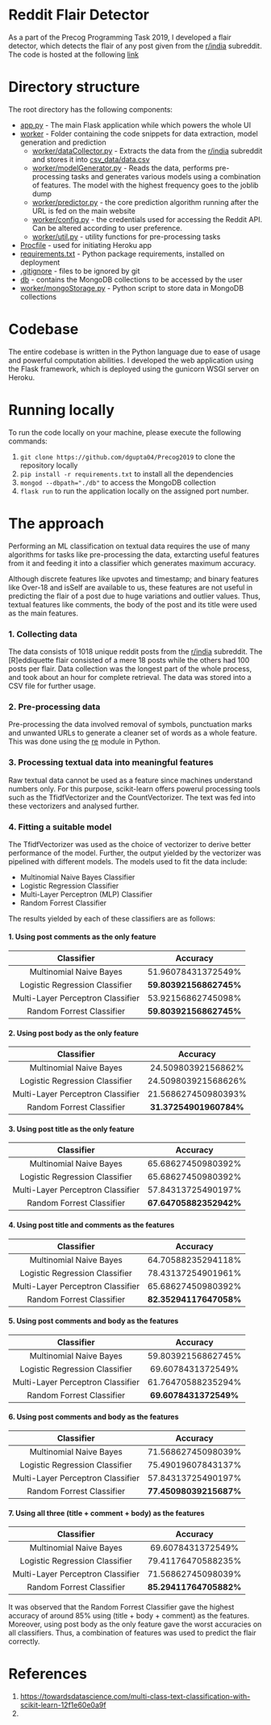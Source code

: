 # Reddit Flair Detector

As a part of the Precog Programming Task 2019, I developed a flair detector, which detects the flair of any post given from the [r/india] subreddit. The code is hosted at the following [link]

# Directory structure

The root directory has the following components:
- [app.py] - The main Flask application while which powers the whole UI
- [worker] - Folder containing the code snippets for data extraction, model generation and prediction
  - [worker/dataCollector.py] - Extracts the data from the [r/india] subreddit and stores it into [csv_data/data.csv]
  - [worker/modelGenerator.py] - Reads the data, performs pre-processing tasks and generates various models using a combination of features. The model with the highest frequency goes to the joblib dump
  - [worker/predictor.py] - the core prediction algorithm running after the URL is fed on the main website
  - [worker/config.py] - the credentials used for accessing the Reddit API. Can be altered according to user preference.
  - [worker/util.py] - utility functions for pre-processing tasks
- [Procfile] - used for initiating Heroku app
- [requirements.txt] - Python package requirements, installed on deployment
- [.gitignore] - files to be ignored by git
- [db] - contains the MongoDB collections to be accessed by the user
- [worker/mongoStorage.py] - Python script to store data in MongoDB collections

# Codebase

The entire codebase is written in the Python language due to ease of usage and powerful computation abilities. I developed the web application using the Flask framework, which is deployed using the gunicorn WSGI server on Heroku.

# Running locally

To run the code locally on your machine, please execute the following commands:

1. `git clone https://github.com/dgupta04/Precog2019` to clone the repository locally
2. `pip install -r requirements.txt` to install all the dependencies
3. `mongod --dbpath="./db"` to access the MongoDB collection
4. `flask run` to run the application locally on the assigned port number.


# The approach

Performing an ML classification on textual data requires the use of many algorithms for tasks like pre-processing the data, extarcting useful features from it and feeding it into a classifier which generates maximum accuracy. 

Although discrete features like upvotes and timestamp; and binary features like Over-18 and isSelf are available to us, these features are not useful in predicting the flair of a post due to huge variations and outlier values. Thus, textual features like comments, the body of the post and its title were used as the main features.

### 1. Collecting data

The data consists of 1018 unique reddit posts from the [r/india] subreddit. The \[R]eddiquette flair consisted of a mere 18 posts while the others had 100 posts per flair. Data collection was the longest part of the whole process, and took about an hour for complete retrieval. The data was stored into a CSV file for further usage.

### 2. Pre-processing data

Pre-processing the data involved removal of symbols, punctuation marks and unwanted URLs to generate a cleaner set of words as a whole feature. This was done using the [re] module in Python.

### 3. Processing textual data into meaningful features

Raw textual data cannot be used as a feature since machines understand numbers only. For this purpose, scikit-learn offers powerul processing tools such as the TfidfVectorizer and the CountVectorizer. The text was fed into these vectorizers and analysed further.

### 4. Fitting a suitable model

The TfidfVectorizer was used as the choice of vectorizer to derive better performance of the model. Further, the output yielded by the vectorizer was pipelined with different models. The models used to fit the data include:

  - Multinomial Naive Bayes Classifier
  - Logistic Regression Classifier
  - Multi-Layer Perceptron (MLP) Classifier
  - Random Forrest Classifier
 
 The results yielded by each of these classifiers are as follows:
 
#### 1. Using post comments as the only feature
 
| Classifier                  | Accuracy      |
| :--------------------------: |:-------------:|
| Multinomial Naive Bayes    |51.96078431372549%  |
| Logistic Regression Classifier      |**59.80392156862745%**|
| Multi-Layer Perceptron Classifier |53.92156862745098%       |
| Random Forrest Classifier | **59.80392156862745%**|

#### 2. Using post body as the only feature
 
| Classifier                  | Accuracy      |
| :--------------------------: |:-------------:|
| Multinomial Naive Bayes    |24.50980392156862%  |
| Logistic Regression Classifier      |24.509803921568626%|
| Multi-Layer Perceptron Classifier |21.568627450980393%       |
| Random Forrest Classifier | **31.37254901960784%**|

#### 3. Using post title as the only feature
 
| Classifier                  | Accuracy      |
| :--------------------------: |:-------------:|
| Multinomial Naive Bayes    |65.68627450980392%  |
| Logistic Regression Classifier      |65.68627450980392%|
| Multi-Layer Perceptron Classifier |57.84313725490197%       |
| Random Forrest Classifier | **67.64705882352942%**|

#### 4. Using post title and comments as the features
 
| Classifier                  | Accuracy      |
| :--------------------------: |:-------------:|
| Multinomial Naive Bayes    |64.70588235294118%  |
| Logistic Regression Classifier      |78.43137254901961%|
| Multi-Layer Perceptron Classifier |65.68627450980392%       |
| Random Forrest Classifier | **82.35294117647058%**|

#### 5. Using post comments and body as the features
 
| Classifier                  | Accuracy      |
| :--------------------------: |:-------------:|
| Multinomial Naive Bayes    |59.80392156862745%  |
| Logistic Regression Classifier      |69.6078431372549%|
| Multi-Layer Perceptron Classifier |61.76470588235294%       |
| Random Forrest Classifier |**69.6078431372549%**|



#### 6. Using post comments and body as the features
 
| Classifier                  | Accuracy      |
| :--------------------------: |:-------------:|
| Multinomial Naive Bayes    |71.56862745098039%  |
| Logistic Regression Classifier      |75.49019607843137%|
| Multi-Layer Perceptron Classifier |57.84313725490197%       |
| Random Forrest Classifier | **77.45098039215687%**|

#### 7. Using all three (title + comment + body) as the features
 
| Classifier                  | Accuracy      |
| :--------------------------: |:-------------:|
| Multinomial Naive Bayes    |69.6078431372549%  |
| Logistic Regression Classifier      |79.41176470588235%|
| Multi-Layer Perceptron Classifier |71.56862745098039%       |
| Random Forrest Classifier | **85.29411764705882%**|

It was observed that the Random Forrest Classifier gave the highest accuracy of around 85% using (title + body + comment) as the features. Moreover, using post body as the only feature gave the worst accuracies on all classifiers. Thus, a combination of features was used to predict the flair correctly.

# References

1. https://towardsdatascience.com/multi-class-text-classification-with-scikit-learn-12f1e60e0a9f
2. 

[r/india]: <https://www.reddit.com/r/india>
[link]: <https://divyam-precog-task.herokuapp.com>
[app.py]: <https://github.com/dgupta04/Precog2019/blob/master/app.py>
[worker]: <https://github.com/dgupta04/Precog2019/blob/master/worker>
[worker/dataCollector.py]: <https://github.com/dgupta04/Precog2019/blob/master/worker/dataCollector.py>
[csv_data/data.csv]: <https://github.com/dgupta04/Precog2019/blob/master/csv_data/data.csv>
[worker/modelGenerator.py]: <https://github.com/dgupta04/Precog2019/blob/master/worker/modelGenerator.py>
[worker/predictor.py]: <https://github.com/dgupta04/Precog2019/blob/master/worker/predictor.py>
[worker/config.py]: <https://github.com/dgupta04/Precog2019/blob/master/worker/config.py>
[worker/util.py]: <https://github.com/dgupta04/Precog2019/blob/master/worker/util.py>
[Procfile]: <https://github.com/dgupta04/Precog2019/blob/master/Procfile>
[requirements.txt]: <https://github.com/dgupta04/Precog2019/blob/master/requirements.txt>
[.gitignore]: <https://github.com/dgupta04/Precog2019/blob/master/.gitignore>
[re]: <https://docs.python.org/3/library/re.html>
[db]: <https://github.com/dgupta04/Precog2019/blob/master/db>
[worker/mongoStorage.py]: <https://github.com/dgupta04/Precog2019/blob/master/worker/mongoStorage.py>